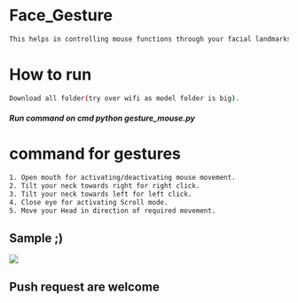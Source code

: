 # Face_Gesture
```bash
This helps in controlling mouse functions through your facial landmarks.
```
# How to run
```bash
Download all folder(try over wifi as model folder is big).
```
##### Run command on cmd  python gesture_mouse.py


# command for gestures
```bash
1. Open mouth for activating/deactivating mouse movement.
2. Tilt your neck towards right for right click.
3. Tilt your neck towards left for left click.
4. Close eye for activating Scroll mode.
5. Move your Head in direction of required movement.
```
## Sample ;)
<img src="Sample/example.gif">

## Push request are welcome



